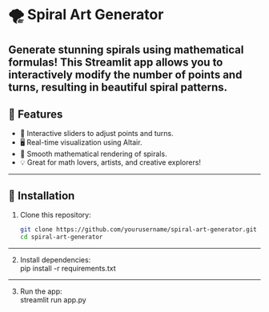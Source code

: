 # 🌪️ Spiral Art Generator

Generate stunning spirals using mathematical formulas! This Streamlit app allows you to interactively modify the number of points and turns, resulting in beautiful spiral patterns.
---
## 🚀 Features
- 🎨 Interactive sliders to adjust points and turns.
- 🖥️ Real-time visualization using Altair.
- 🔢 Smooth mathematical rendering of spirals.
- 💡 Great for math lovers, artists, and creative explorers!
---
## 🔧 Installation
1. Clone this repository:
   ```sh
   git clone https://github.com/yourusername/spiral-art-generator.git
   cd spiral-art-generator   
---   
2. Install dependencies:   
   pip install -r requirements.txt   
---  
3. Run the app:   
   streamlit run app.py   
